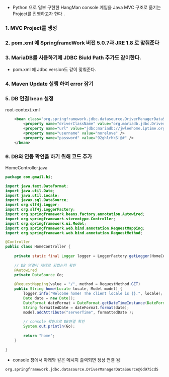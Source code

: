 
* Python 으로 일부 구현한 HangMan console 게임을 Java MVC 구조로 옮기는 Project를 진행하고자 한다 .

### 1. MVC Project를 생성

### 2. pom.xml 에 SpringframeWork 버전 5.0.7과 JRE 1.8 로 맞춰준다

### 3. MariaDB를 사용하기에 JDBC Biuld Path 추가도 같이한다. 

* pom.xml 에 Jdbc version도 같이 맞춰준다.

### 4. Maven Update 실행 하여 error 잡기

### 5. DB 연결 bean 설정 

root-context.xml 

```xml
    <bean class="org.springframework.jdbc.datasource.DriverManagerDataSource" id="dataSource">
   	 	<property name="driverClassName" value="org.mariadb.jdbc.Driver"/>
    	<property name="url" value="jdbc:mariadb://jwleehome.iptime.org:7577/jwleeDB"/>
    	<property name="username" value="norelove" />
    	<property name="password" value="92ghlrhkS!@#" />    
    </bean>
```

### 6. DB와 연동 확인을 하기 위해 코드 추가

HomeController.java

```java
package com.gmail.hi;

import java.text.DateFormat;
import java.util.Date;
import java.util.Locale;
import javax.sql.DataSource;
import org.slf4j.Logger;
import org.slf4j.LoggerFactory;
import org.springframework.beans.factory.annotation.Autowired;
import org.springframework.stereotype.Controller;
import org.springframework.ui.Model;
import org.springframework.web.bind.annotation.RequestMapping;
import org.springframework.web.bind.annotation.RequestMethod;

@Controller
public class HomeController {
	
	private static final Logger logger = LoggerFactory.getLogger(HomeController.class);
	
	// DB 연결이 제대로 되었는지 확인 
	@Autowired
	private DataSource Go;
	
	@RequestMapping(value = "/", method = RequestMethod.GET)
	public String home(Locale locale, Model model) {
		logger.info("Welcome home! The client locale is {}.", locale);
		Date date = new Date();
		DateFormat dateFormat = DateFormat.getDateTimeInstance(DateFormat.LONG, DateFormat.LONG, locale);
		String formattedDate = dateFormat.format(date);
		model.addAttribute("serverTime", formattedDate );
		
		// console 확인으로 DB연결 확인 
		System.out.println(Go);
		
		return "home";
	}
	
}
```

* console 창에서 아래와 같은 메시지 출력되면 정상 연결 됨

```bach
org.springframework.jdbc.datasource.DriverManagerDataSource@6d975cd5
```



